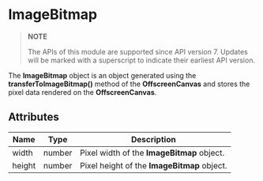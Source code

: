 # ImageBitmap

>  **NOTE**
>
>  The APIs of this module are supported since API version 7. Updates will be marked with a superscript to indicate their earliest API version.


The **ImageBitmap** object is an object generated using the **transferToImageBitmap()** method of the **OffscreenCanvas** and stores the pixel data rendered on the **OffscreenCanvas**.


## Attributes

| Name| Type| Description|
| -------- | -------- | -------- |
| width | number | Pixel width of the **ImageBitmap** object.|
| height | number | Pixel height of the **ImageBitmap** object.|
